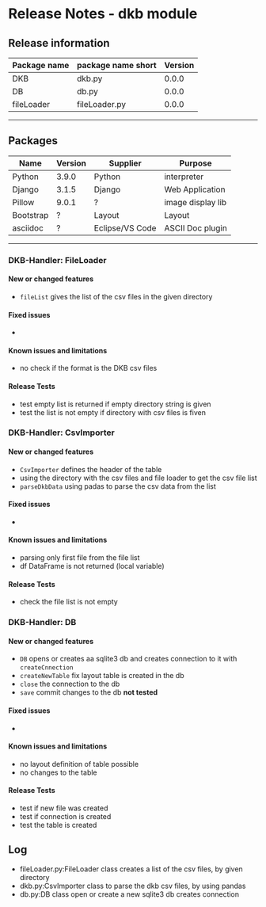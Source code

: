 # Release Notes - dkb module

## Release information

|Package name   |package name short     |Version   
|---------------|---                    | ----
|DKB   	        |dkb.py   	            |0.0.0   
|DB   	        |db.py   		        |0.0.0   
|fileLoader     |fileLoader.py 	        |0.0.0   

----


## Packages

|Name   	    |Version   			|Supplier           |Purpose   
|---------      |--------           |-------            |-------
|Python   		|3.9.0   	        |Python   	        |interpreter   
|Django   		|3.1.5   	        |Django   	        |Web Application 
|Pillow         |9.0.1              |?                  |image display lib
|Bootstrap   	|?			        |Layout   	        |Layout
|asciidoc   	|?			        |Eclipse/VS Code   	|ASCII Doc plugin 

----

### DKB-Handler: FileLoader
#### New or changed features
* `fileList` gives the list of the csv files in the given directory

#### Fixed issues
* 
#### Known issues and limitations
* no check if the format is the DKB csv files
#### Release Tests
* test empty list is returned if empty directory string is given
* test the list is not empty if directory with csv files is fiven


### DKB-Handler: CsvImporter
#### New or changed features
* `CsvImporter` defines the header of the table
* using the directory with the csv files and file loader to get the csv file list 
* `parseDkbData` using padas to parse the csv data from the list

#### Fixed issues
* 
#### Known issues and limitations
* parsing only first file from the file list
* df DataFrame is not returned (local variable)
#### Release Tests
* check the file list is not empty


### DKB-Handler: DB
#### New or changed features
* `DB` opens or creates aa sqlite3 db and creates connection to it with `createCnnection`
* `createNewTable` fix layout table is created in the db
* `close` the connection to the db 
* `save` commit changes to the db **not tested**

#### Fixed issues
*
#### Known issues and limitations
* no layout definition of table possible
* no changes to the table 
#### Release Tests
* test if new file was created
* test if connection is created
* test the table is created

## Log
* fileLoader.py:FileLoader class creates a list of the csv files, by given directory
* dkb.py:CsvImporter class to parse the dkb csv files, by using pandas 
* db.py:DB class open or create a new sqlite3 db creates connection